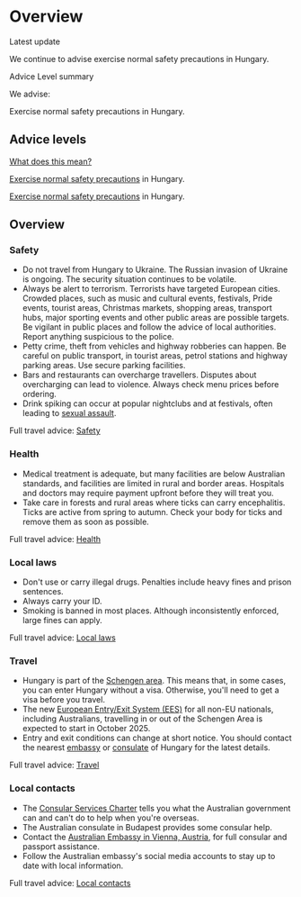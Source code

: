 # Overview

Latest update

We continue to advise exercise normal safety precautions in Hungary.

Advice Level summary

We advise:

Exercise normal safety precautions in Hungary.

## Advice levels

[What does this mean?](/before-you-go/travel-advice-explained/)

[Exercise normal safety precautions](https://www.smartraveller.gov.au/consular-services/travel-advice-explained#level1) in Hungary.

[Exercise normal safety precautions](https://www.smartraveller.gov.au/consular-services/travel-advice-explained#level1) in Hungary.

## Overview

### Safety

* Do not travel from Hungary to Ukraine. The Russian invasion of Ukraine is ongoing. The security situation continues to be volatile.
* Always be alert to terrorism. Terrorists have targeted European cities. Crowded places, such as music and cultural events, festivals, Pride events, tourist areas, Christmas markets, shopping areas, transport hubs, major sporting events and other public areas are possible targets. Be vigilant in public places and follow the advice of local authorities. Report anything suspicious to the police.
* Petty crime, theft from vehicles and highway robberies can happen. Be careful on public transport, in tourist areas, petrol stations and highway parking areas. Use secure parking facilities.
* Bars and restaurants can overcharge travellers. Disputes about overcharging can lead to violence. Always check menu prices before ordering.
* Drink spiking can occur at popular nightclubs and at festivals, often leading to [sexual assault](/before-you-go/safety/sexual-assault "Reducing the risk of sexual assault and harassment").

Full travel advice: [Safety](#safety)

### Health

* Medical treatment is adequate, but many facilities are below Australian standards, and facilities are limited in rural and border areas. Hospitals and doctors may require payment upfront before they will treat you.
* Take care in forests and rural areas where ticks can carry encephalitis. Ticks are active from spring to autumn. Check your body for ticks and remove them as soon as possible.

Full travel advice: [Health](#health)

### Local laws

* Don't use or carry illegal drugs. Penalties include heavy fines and prison sentences.
* Always carry your ID.
* Smoking is banned in most places. Although inconsistently enforced, large fines can apply.

Full travel advice: [Local laws](#local-laws)

### Travel

* Hungary is part of the [Schengen area](/before-you-go/the-basics/schengen "Visas and entry requirements in Europe and the Schengen Area"). This means that, in some cases, you can enter Hungary without a visa. Otherwise, you'll need to get a visa before you travel.
* The new [European Entry/Exit System (EES)](https://travel-europe.europa.eu/ees_en) for all non-EU nationals, including Australians, travelling in or out of the Schengen Area is expected to start in October 2025.
* Entry and exit conditions can change at short notice. You should contact the nearest [embassy](https://protocol.dfat.gov.au/Public/Missions/89) or [consulate](https://protocol.dfat.gov.au/Public/Consulates/89/State) of Hungary for the latest details.

Full travel advice: [Travel](#travel)

### Local contacts

* The [Consular Services Charter](/consular-services/consular-services-charter "Consular Services Charter") tells you what the Australian government can and can't do to help when you're overseas.
* The Australian consulate in Budapest provides some consular help.
* Contact the [Australian Embassy in Vienna, Austria](https://austria.embassy.gov.au/), for full consular and passport assistance.
* Follow the Australian embassy's social media accounts to stay up to date with local information.

Full travel advice: [Local contacts](#local-contacts)